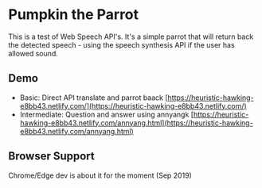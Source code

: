 # Pumpkin the Parrot

This is a test of Web Speech API's.  It's a simple parrot that will return back the detected speech - using the speech synthesis API if the user has allowed sound.

## Demo
 - Basic: Direct API translate and parrot baack [https://heuristic-hawking-e8bb43.netlify.com/](https://heuristic-hawking-e8bb43.netlify.com/)
 - Intermediate: Question and answer using annyangk [https://heuristic-hawking-e8bb43.netlify.com/annyang.html](https://heuristic-hawking-e8bb43.netlify.com/annyang.html)

## Browser Support
Chrome/Edge dev is about it for the moment (Sep 2019)
